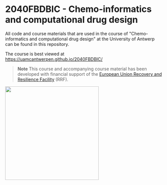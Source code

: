 # 2040FBDBIC - Chemo-informatics and computational drug design

All code and course materials that are used in the course of "Chemo-informatics and computational drug design" at the University of Antwerp can be found in this repository. 

The course is best viewed at <a href="https://uamcantwerpen.github.io/2040FBDBIC/" target="_blank">https://uamcantwerpen.github.io/2040FBDBIC/</a>


> **Note**
> This course and accompanying course material has been developed with financial support of the [European Union Recovery and Resilience Facility](https://www.esf-vlaanderen.be/herstel-en-veerkrachtfaciliteit-van-de-europese-unie-rrf) (RRF).


<pre>
<img src="https://github.com/UAMCAntwerpen/2040FBDBIC/blob/master/assets/img/rrf_logo.png" width="300px">
</pre>
